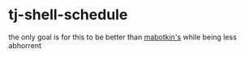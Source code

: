 # tj-shell-schedule
the only goal is for this to be better than [mabotkin's](https://github.com/mabotkin/schedule) while being less abhorrent
